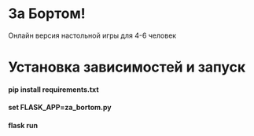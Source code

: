 # За Бортом!
Онлайн версия настольной игры для 4-6 человек
# Установка зависимостей и запуск
#### pip install requirements.txt
#### set FLASK_APP=za_bortom.py
#### flask run
